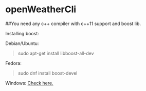 # openWeatherCli

##You need any c++ compiler with c++11 support and boost lib.

Installing boost:

  Debian/Ubuntu:
  > sudo apt-get install libboost-all-dev

  Fedora:
  > sudo dnf install boost-devel
  
  Windows:
  [Check here.](http://www.boost.org/doc/libs/1_55_0/more/getting_started/windows.html)

